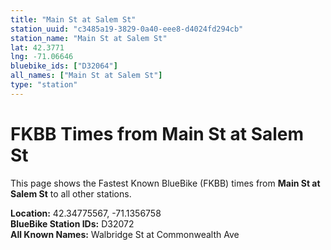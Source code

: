 ```yaml
---
title: "Main St at Salem St"
station_uuid: "c3485a19-3829-0a40-eee8-d4024fd294cb"
station_name: "Main St at Salem St"
lat: 42.3771
lng: -71.06646
bluebike_ids: ["D32064"]
all_names: ["Main St at Salem St"]
type: "station"
---
```


# FKBB Times from Main St at Salem St

This page shows the Fastest Known BlueBike (FKBB) times from **Main St at Salem St** to all other stations.

**Location:** 42.34775567, -71.1356758  
**BlueBike Station IDs:** D32072  
**All Known Names:** Walbridge St at Commonwealth Ave


